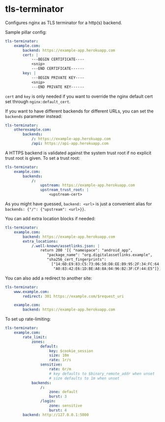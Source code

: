 tls-terminator
==============

Configures nginx as TLS terminator for a http(s) backend.

Sample pillar config:

```yaml
tls-terminator:
    example.com:
        backend: https://example-app.herokuapp.com
        cert: |
            ---BEGIN CERTIFICATE----
            <snip>
            ---END CERTIFICATE------
        key: |
            ---BEGIN PRIVATE KEY----
            <snip>
            ---END PRIVATE KEY------
```

`cert` and `key` is only needed if you want to override the nginx default cert set through `nginx:default_cert`.

If you want to have different backends for different URLs, you can set the `backends` parameter instead:

```yaml
tls-terminator:
    otherexample.com:
        backends:
            /: https://example-app.herokuapp.com
            /api: https://api-app.herokuapp.com
```

A HTTPS backend is validated against the system trust root if no explicit trust root is given. To set a trust root:

```yaml
tls-terminator:
    example.com:
        backends:
            /:
                upstream: https://example-app.herokuapp.com
                upstream_trust_root: |
                    <upstream-cert>
```

As you might have guessed, `backend: <url>` is just a convenient alias for `backends: {"/": {"upstream": <url>}}`.

You can add extra location blocks if needed:

```yaml
tls-terminator:
    example.com:
        backend: https://example-app.herokuapp.com
        extra_locations:
            /.well-known/assetlinks.json: |
                return 200 '[{ "namespace": "android_app",
                   "package_name": "org.digitalassetlinks.example",
                   "sha256_cert_fingerprints":
                     ["14:6D:E9:83:C5:73:06:50:D8:EE:B9:95:2F:34:FC:64:16:"
                      "A0:83:42:E6:1D:BE:A8:8A:04:96:B2:3F:CF:44:E5"]}]';
```

You can also add a redirect to another site:

```yaml
tls-terminator:
    www.example.com:
        redirect: 301 https://example.com/$request_uri

    example.com:
        backend: https://example-app.herokuapp.com
```


To set up rate-limiting:

```yaml
tls-terminator:
    example.com:
        rate_limit:
            zones:
                default:
                    key: $cookie_session
                    size: 10m
                    rate: 1r/s
                sensitive:
                    rate: 6r/m
                    # key defaults to $binary_remote_addr when unset
                    # size defaults to 1m when unset
            backends:
                /:
                    zone: default
                    burst: 3
                /login:
                    zone: sensitive
                    burst: 4
        backend: http://127.0.0.1:5000
```
